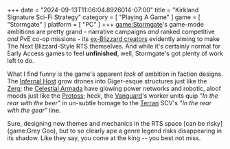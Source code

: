 +++
date = "2024-09-13T11:06:04.8926014-07:00"
title = "Kirkland Signature Sci-Fi Strategy"
category = [ "Playing A Game" ]
game = [ "Stormgate" ]
platform = [ "PC" ]
+++
<game:Stormgate>'s game-mode ambitions are pretty grand - narrative campaigns *and* ranked competitive *and* PvE co-op missions - its [ex-Blizzard creators](https://www.gamesindustry.biz/blizzard-vets-form-frost-giant-studios) evidently aiming to make The Next Blizzard-Style RTS themselves.  And while it's certainly normal for Early Access games to feel **unfinished**, well, Stormgate's got plenty of work left to do.

What I find funny is the game's apparent *lack* of ambition in faction designs.  The [Infernal Host](https://stormgate.fandom.com/wiki/Infernal_Host) grow drones into Giger-esque structures just like the [Zerg](https://starcraft.fandom.com/wiki/Zerg); the [Celestial Armada](https://stormgate.fandom.com/wiki/Celestial_Armada) have glowing power networks and robotic, aloof moods just like the [Protoss](https://starcraft.fandom.com/wiki/Protoss); heck, the [Vanguard](https://stormgate.fandom.com/wiki/Vanguard)'s worker units quip *"In the rear with the beer"* in un-subtle homage to the [Terran](https://starcraft.fandom.com/wiki/Terran) SCV's *"In the rear with the gear"* line.

Sure, designing new themes and mechanics in the RTS space [can be risky](game:Grey Goo), but to so clearly ape a genre legend risks disappearing in its shadow.  Like they say, you come at the king -- you best not miss.
